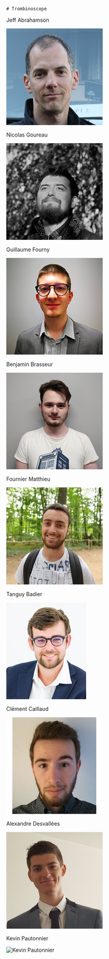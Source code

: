     # Trombinoscope

Jeff Abrahamson

![Jeff Abrahamson](images/jeff.png)

Nicolas Goureau

![Nicolas Goureau](images/nicolasgoureau.jpg)

Guillaume Fourny

![Guillaume Fourny](images/guillaumefourny.jpg)

Benjamin Brasseur

![Benjamin Brasseur](images/benjaminbrasseur.jpg)

Fournier Matthieu

![Benjamin Brasseur](images/matthieu_fournier.jpg)

Tanguy Badier

![Tanguy Badier](images/tanguybadier.jpg)

Clément Caillaud

![Clément Caillaud](images/clementcaillaud.png)

Alexandre Desvallées

![Alexandre Desvallées](images/AlexandreDesvallees.jpg)

Kevin Pautonnier

![Kevin Pautonnier](images/kevinpautonnier.jpg)
